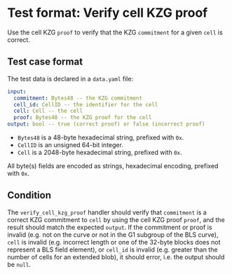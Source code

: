 # Test format: Verify cell KZG proof

Use the cell KZG `proof` to verify that the KZG `commitment` for a given `cell` is correct.

## Test case format

The test data is declared in a `data.yaml` file:

```yaml
input:
  commitment: Bytes48 -- the KZG commitment
  cell_id: CellID -- the identifier for the cell
  cell: Cell -- the cell
  proof: Bytes48 -- the KZG proof for the cell
output: bool -- true (correct proof) or false (incorrect proof)
```

- `Bytes48` is a 48-byte hexadecimal string, prefixed with `0x`.
- `CellID` is an unsigned 64-bit integer.
- `Cell` is a 2048-byte hexadecimal string, prefixed with `0x`.

All byte(s) fields are encoded as strings, hexadecimal encoding, prefixed with `0x`.

## Condition

The `verify_cell_kzg_proof` handler should verify that `commitment` is a correct KZG commitment to `cell` by using the cell KZG proof `proof`, and the result should match the expected `output`. If the commitment or proof is invalid (e.g. not on the curve or not in the G1 subgroup of the BLS curve), `cell` is invalid (e.g. incorrect length or one of the 32-byte blocks does not represent a BLS field element), or `cell_id` is invalid (e.g. greater than the number of cells for an extended blob), it should error, i.e. the output should be `null`.
